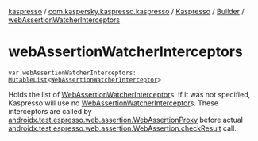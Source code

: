 [kaspresso](../../../index.md) / [com.kaspersky.kaspresso.kaspresso](../../index.md) / [Kaspresso](../index.md) / [Builder](index.md) / [webAssertionWatcherInterceptors](./web-assertion-watcher-interceptors.md)

# webAssertionWatcherInterceptors

`var webAssertionWatcherInterceptors: `[`MutableList`](https://kotlinlang.org/api/latest/jvm/stdlib/kotlin.collections/-mutable-list/index.html)`<`[`WebAssertionWatcherInterceptor`](../../../com.kaspersky.kaspresso.interceptors.watcher.view/-web-assertion-watcher-interceptor/index.md)`>`

Holds the list of [WebAssertionWatcherInterceptor](../../../com.kaspersky.kaspresso.interceptors.watcher.view/-web-assertion-watcher-interceptor/index.md)s.
If it was not specified, Kaspresso will use no [WebAssertionWatcherInterceptor](../../../com.kaspersky.kaspresso.interceptors.watcher.view/-web-assertion-watcher-interceptor/index.md)s.
These interceptors are called by [androidx.test.espresso.web.assertion.WebAssertionProxy](#)
before actual [androidx.test.espresso.web.assertion.WebAssertion.checkResult](#) call.

